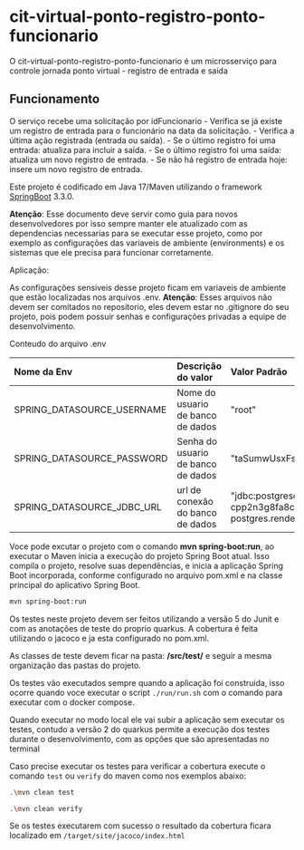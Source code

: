 # cit-virtual-ponto-registro-ponto-funcionario

O cit-virtual-ponto-registro-ponto-funcionario é um microsserviço para controle jornada ponto virtual - registro de entrada e saída

## Funcionamento

O serviço recebe uma solicitação por idFuncionario
    - Verifica se já existe um registro de entrada para o funcionário na data da solicitação.
    - Verifica a última ação registrada (entrada ou saída).
      - Se o último registro foi uma entrada: atualiza para incluir a saída.
      - Se o último registro foi uma saída: atualiza um novo registro de entrada.
    - Se não há registro de entrada hoje: insere um novo registro de entrada.

Este projeto é codificado em Java 17/Maven utilizando o framework [SpringBoot](<https://spring.io/>) 3.3.0.

**Atenção**: Esse documento deve servir como guia para novos desenvolvedores por isso sempre manter ele atualizado com as dependencias necessarias para se executar esse projeto, 
como por exemplo as configurações das variaveis de ambiente (environments) e os sistemas que ele precisa para funcionar corretamente.

Aplicação: 

As configurações sensiveis desse projeto ficam em variaveis de ambiente que estão localizadas nos arquivos .env.
**Atenção**: Esses arquivos não devem ser comitados no repositorio, eles devem estar no .gitignore do seu projeto, pois podem possuir senhas 
e configurações privadas a equipe de desenvolvimento.

Conteudo do arquivo .env

| Nome da Env                 | Descrição do valor                               | Valor Padrão                                                        |
|:----------------------------|:-------------------------------------------------|:--------------------------------------------------------------------|
| SPRING_DATASOURCE_USERNAME | Nome do usuario de banco de dados                | "root"                                                        |
| SPRING_DATASOURCE_PASSWORD | Senha do usuario de banco de dados               | "taSumwUsxFsg71uPmlmsFnu1Od47hQS2"                                                      |
| SPRING_DATASOURCE_JDBC_URL | url de conexão do banco de dados                 | "jdbc:postgresql://dpg-cpp2n3g8fa8c73988ij0-a.oregon-postgres.render.com/virtualpontodb" |


Voce pode excutar o projeto com o comando **mvn spring-boot:run**, ao executar o Maven inicia a execução do projeto Spring Boot atual. Isso compila o projeto, resolve suas dependências, e inicia a aplicação Spring Boot incorporada, conforme configurado no arquivo pom.xml e na classe principal do aplicativo Spring Boot.

``` bash
mvn spring-boot:run
```


Os testes neste projeto devem ser feitos utilizando a versão 5 do Junit e com as anotações de teste do proprio quarkus.
A cobertura é feita utilizando o jacoco e ja esta configurado no pom.xml.

As classes de teste devem ficar na pasta: **/src/test/** e seguir a mesma organização das pastas do projeto.

Os testes vão executados sempre quando a aplicação foi construida, isso ocorre quando voce executar o script `./run/run.sh` com o comando
para executar com o docker compose.

Quando executar no modo local ele vai subir a aplicação sem executar os testes, contudo a versão 2 do quarkus permite a execução dos testes
durante o desenvolvimento, com as opções que são apresentadas no terminal

Caso precise executar os testes para verificar a cobertura execute o comando `test` ou `verify` do maven como nos exemplos abaixo:

``` bash
.\mvn clean test
```

``` bash
.\mvn clean verify
```

Se os testes executarem com sucesso o resultado da cobertura ficara localizado em `/target/site/jacoco/index.html`

